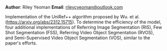 **Author**: Riley Yeoman
**Email**: rileycyeoman@outlook.com

Implementation of the UniRef++ algorithm proposed by Wu. et al. (https://arxiv.org/abs/2312.15715).
To determine the efficiency of the model, four additional implementations of Referring Image Segmentation (RIS), Few Shot Segmentation (FSS), Referring Video Object Segmentation (RVOS), and Semi-Supervised Video Object Segmentation (VOS), similar to the paper's efforts.
